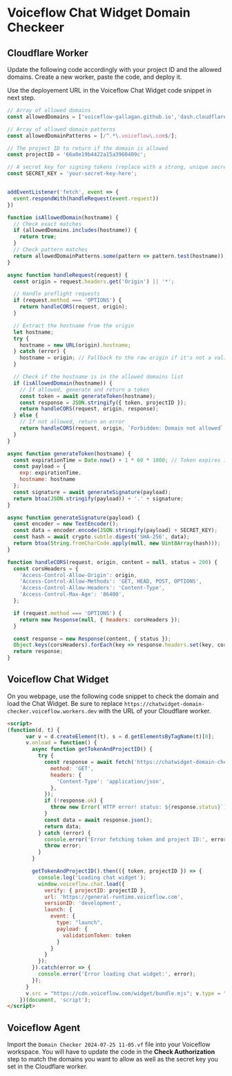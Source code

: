 
# Voiceflow Chat Widget Domain Checkeer

## Cloudflare Worker

Update the following code accordingly with your project ID and the allowed domains.
Create a new worker, paste the code, and deploy it.

Use the deployement URL in the Voiceflow Chat Widget code snippet in next step.

```javascript
// Array of allowed domains
const allowedDomains = ['voiceflow-gallagan.github.io','dash.cloudflare.com', 'google.com'];

// Array of allowed domain patterns
const allowedDomainPatterns = [/^.*\.voiceflow\.com$/];

// The project ID to return if the domain is allowed
const projectID = '66a0e19b4422a15a3960409c';

// A secret key for signing tokens (replace with a strong, unique secret)
const SECRET_KEY = 'your-secret-key-here';


addEventListener('fetch', event => {
  event.respondWith(handleRequest(event.request))
})

function isAllowedDomain(hostname) {
  // Check exact matches
  if (allowedDomains.includes(hostname)) {
    return true;
  }
  // Check pattern matches
  return allowedDomainPatterns.some(pattern => pattern.test(hostname));
}

async function handleRequest(request) {
  const origin = request.headers.get('Origin') || '*';

  // Handle preflight requests
  if (request.method === 'OPTIONS') {
    return handleCORS(request, origin);
  }

  // Extract the hostname from the origin
  let hostname;
  try {
    hostname = new URL(origin).hostname;
  } catch (error) {
    hostname = origin; // Fallback to the raw origin if it's not a valid URL
  }

  // Check if the hostname is in the allowed domains list
  if (isAllowedDomain(hostname)) {
    // If allowed, generate and return a token
    const token = await generateToken(hostname);
    const response = JSON.stringify({ token, projectID });
    return handleCORS(request, origin, response);
  } else {
    // If not allowed, return an error
    return handleCORS(request, origin, `Forbidden: Domain not allowed`, 403);
  }
}

async function generateToken(hostname) {
  const expirationTime = Date.now() + 1 * 60 * 1000; // Token expires in 1 minute
  const payload = {
    exp: expirationTime,
    hostname: hostname
  };
  const signature = await generateSignature(payload);
  return btoa(JSON.stringify(payload)) + '.' + signature;
}

async function generateSignature(payload) {
  const encoder = new TextEncoder();
  const data = encoder.encode(JSON.stringify(payload) + SECRET_KEY);
  const hash = await crypto.subtle.digest('SHA-256', data);
  return btoa(String.fromCharCode.apply(null, new Uint8Array(hash)));
}

function handleCORS(request, origin, content = null, status = 200) {
  const corsHeaders = {
    'Access-Control-Allow-Origin': origin,
    'Access-Control-Allow-Methods': 'GET, HEAD, POST, OPTIONS',
    'Access-Control-Allow-Headers': 'Content-Type',
    'Access-Control-Max-Age': '86400',
  };

  if (request.method === 'OPTIONS') {
    return new Response(null, { headers: corsHeaders });
  }

  const response = new Response(content, { status });
  Object.keys(corsHeaders).forEach(key => response.headers.set(key, corsHeaders[key]));
  return response;
}
```


## Voiceflow Chat Widget

On you webpage, use the following code snippet to check the domain and load the Chat Widget.
Be sure to replace `https://chatwidget-domain-checker.voiceflow.workers.dev` with the URL of your Cloudflare worker.

```html
<script>
(function(d, t) {
      var v = d.createElement(t), s = d.getElementsByTagName(t)[0];
      v.onload = function() {
        async function getTokenAndProjectID() {
          try {
            const response = await fetch('https://chatwidget-domain-checker.voiceflow.workers.dev/', {
              method: 'GET',
              headers: {
                'Content-Type': 'application/json',
              },
            });
            if (!response.ok) {
              throw new Error(`HTTP error! status: ${response.status}`);
            }
            const data = await response.json();
            return data;
          } catch (error) {
            console.error('Error fetching token and project ID:', error);
            throw error;
          }
        }

        getTokenAndProjectID().then(({ token, projectID }) => {
          console.log('Loading chat widget');
          window.voiceflow.chat.load({
            verify: { projectID: projectID },
            url: 'https://general-runtime.voiceflow.com',
            versionID: 'development',
            launch: {
              event: {
                type: "launch",
                payload: {
                  validationToken: token
                }
              }
            }
          });
        }).catch(error => {
          console.error('Error loading chat widget:', error);
        });
      }
      v.src = "https://cdn.voiceflow.com/widget/bundle.mjs"; v.type = "text/javascript"; s.parentNode.insertBefore(v, s);
    })(document, 'script');
</script>
```

## Voiceflow Agent
Import the `Domain Checker 2024-07-25 11-05.vf` file into your Voiceflow workspace.
You will have to update the code in the **Check Authorization** step to match the domains you want to allow as well as the secret key you set in the Cloudflare worker.
